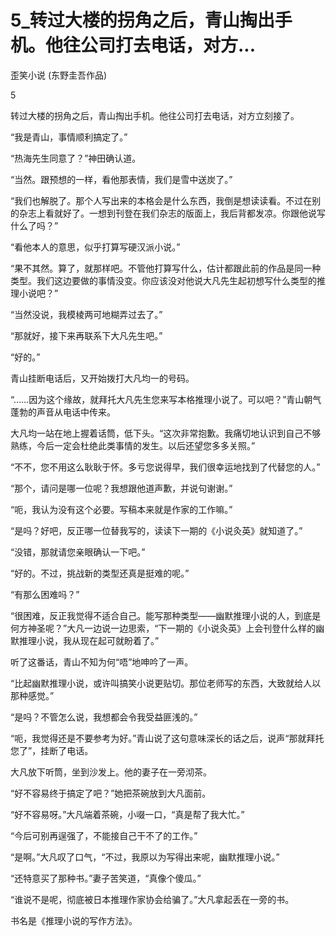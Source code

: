 # 5_转过大楼的拐角之后，青山掏出手机。他往公司打去电话，对方...

歪笑小说 (东野圭吾作品)

5

转过大楼的拐角之后，青山掏出手机。他往公司打去电话，对方立刻接了。

“我是青山，事情顺利搞定了。”

“热海先生同意了？”神田确认道。

“当然。跟预想的一样，看他那表情，我们是雪中送炭了。”

“我们也解脱了。那个人写出来的本格会是什么东西，我倒是想读读看。不过在别的杂志上看就好了。一想到刊登在我们杂志的版面上，我后背都发凉。你跟他说写什么了吗？”

“看他本人的意思，似乎打算写硬汉派小说。”

“果不其然。算了，就那样吧。不管他打算写什么，估计都跟此前的作品是同一种类型。我们这边要做的事情没变。你应该没对他说大凡先生起初想写什么类型的推理小说吧？”

“当然没说，我模棱两可地糊弄过去了。”

“那就好，接下来再联系下大凡先生吧。”

“好的。”

青山挂断电话后，又开始拨打大凡均一的号码。

“……因为这个缘故，就拜托大凡先生您来写本格推理小说了。可以吧？”青山朝气蓬勃的声音从电话中传来。

大凡均一站在地上握着话筒，低下头。“这次非常抱歉。我痛切地认识到自己不够熟练，今后一定会杜绝此类事情的发生。以后还望您多多关照。”

“不不，您不用这么耿耿于怀。多亏您说得早，我们很幸运地找到了代替您的人。”

“那个，请问是哪一位呢？我想跟他道声歉，并说句谢谢。”

“呃，我认为没有这个必要。写稿本来就是作家的工作嘛。”

“是吗？好吧，反正哪一位替我写的，读读下一期的《小说灸英》就知道了。”

“没错，那就请您亲眼确认一下吧。”

“好的。不过，挑战新的类型还真是挺难的呢。”

“有那么困难吗？”

“很困难，反正我觉得不适合自己。能写那种类型——幽默推理小说的人，到底是何方神圣呢？”大凡一边说一边思索，“下一期的《小说灸英》上会刊登什么样的幽默推理小说，我从现在起可就盼着了。”

听了这番话，青山不知为何“唔”地呻吟了一声。

“比起幽默推理小说，或许叫搞笑小说更贴切。那位老师写的东西，大致就给人以那种感觉。”

“是吗？不管怎么说，我想都会令我受益匪浅的。”

“呃，我觉得还是不要参考为好。”青山说了这句意味深长的话之后，说声“那就拜托您了”，挂断了电话。

大凡放下听筒，坐到沙发上。他的妻子在一旁沏茶。

“好不容易终于搞定了吧？”她把茶碗放到大凡面前。

“好不容易呀。”大凡端着茶碗，小啜一口，“真是帮了我大忙。”

“今后可别再逞强了，不能接自己干不了的工作。”

“是啊。”大凡叹了口气，“不过，我原以为写得出来呢，幽默推理小说。”

“还特意买了那种书。”妻子苦笑道，“真像个傻瓜。”

“谁说不是呢，彻底被日本推理作家协会给骗了。”大凡拿起丢在一旁的书。

书名是《推理小说的写作方法》。